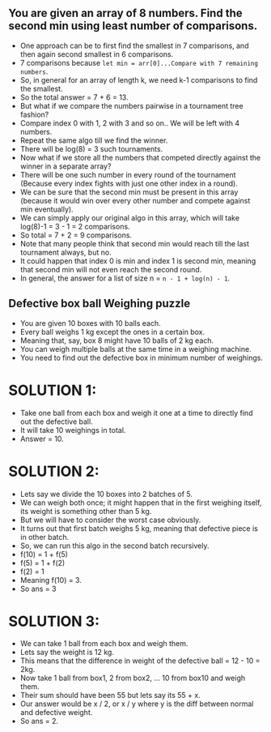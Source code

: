 ## You are given an array of 8 numbers. Find the second min using least number of comparisons.

- One approach can be to first find the smallest in 7 comparisons, and then again second smallest in 6 comparisons.
- 7 comparisons because `let min = arr[0]...Compare with 7 remaining numbers`.
- So, in general for an array of length k, we need k-1 comparisons to find the smallest.
- So the total answer = 7 + 6 = 13.
- But what if we compare the numbers pairwise in a tournament tree fashion?
- Compare index 0 with 1, 2 with 3 and so on.. We will be left with 4 numbers.
- Repeat the same algo till we find the winner.
- There will be log(8) = 3 such tournaments.
- Now what if we store all the numbers that competed directly against the winner in a separate array?
- There will be one such number in every round of the tournament (Because every index fights with just one other index in a round).
- We can be sure that the second min must be present in this array (because it would win over every other number and compete against min eventually).
- We can simply apply our original algo in this array, which will take log(8)-1 = 3 - 1 = 2 comparisons.
- So total = 7 + 2 = 9 comparisons.
- Note that many people think that second min would reach till the last tournament always, but no.
- It could happen that index 0 is min and index 1 is second min, meaning that second min will not even reach the second round.
- In general, the answer for a list of size n = `n - 1 + log(n) - 1`.

## Defective box ball Weighing puzzle
- You are given 10 boxes with 10 balls each.
- Every ball weighs 1 kg except the ones in a certain box.
- Meaning that, say, box 8 might have 10 balls of 2 kg each.
- You can weigh multiple balls at the same time in a weighing machine.
- You need to find out the defective box in minimum number of weighings.

# SOLUTION 1:
- Take one ball from each box and weigh it one at a time to directly find out the defective ball.
- It will take 10 weighings in total.
- Answer = 10.

# SOLUTION 2:
- Lets say we divide the 10 boxes into 2 batches of 5.
- We can weigh both once; it might happen that in the first weighing itself, its weight is something other than 5 kg.
- But we will have to consider the worst case obviously.
- It turns out that first batch weighs 5 kg, meaning that defective piece is in other batch.
- So, we can run this algo in the second batch recursively.
- f(10) = 1 + f(5)
- f(5) = 1 + f(2)
- f(2) = 1
- Meaning f(10) = 3.
- So ans = 3

# SOLUTION 3:
- We can take 1 ball from each box and weigh them.
- Lets say the weight is 12 kg.
- This means that the difference in weight of the defective ball = 12 - 10 = 2kg.
- Now take 1 ball from box1, 2 from box2, ... 10 from box10 and weigh them.
- Their sum should have been 55 but lets say its 55 + x.
- Our answer would be x / 2, or x / y where y is the diff between normal and defective weight.
- So ans = 2.
